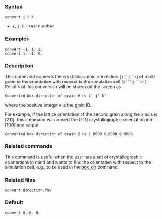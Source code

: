 
### Syntax

	convert i j k

* `i`, `j`, `k` = real number

### Examples

	convert -1. 1. 2.
	convert 1. -1. 0.

### Description

This command converts the crystallographic orientation [`i``j``k`] of each grain to the orientation with respect to the simulation cell [`i'``j'``k'`]. Results of this conversion will be shown on the screen as

	Converted box direction of grain # is i' j' k'

where the positive integer `#` is the grain ID.

For example, if the lattice orientation of the second grain along the _x_ axis is [211], this command will convert the [211] crystallographic orientation into [100] and output

 	Converted box direction of grain 2 is 1.0000 0.0000 0.0000

### Related commands

This command is useful when the user has a set of crystallographic orientations in mind and wants to find the orientation with respect to the simulation cell, e.g., to be used in the [box_dir](box_dir.md) command.

### Related files

`convert_direction.f90`

### Default

	convert 0. 0. 0.